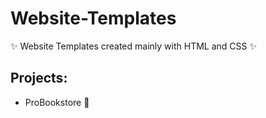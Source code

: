 # Website-Templates
✨ Website Templates created mainly with HTML and CSS ✨

## Projects:
- ProBookstore 📙
